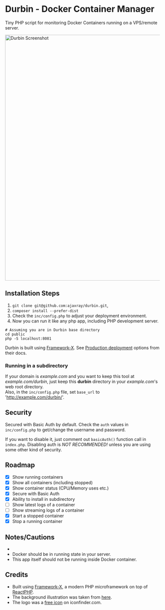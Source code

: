 # Durbin - Docker Container Manager

Tiny PHP script for monitoring Docker Containers running on a VPS/remote server.

<img src="https://github.com/ajaxray/durbin/assets/439612/8725dc33-c19c-4030-a25b-58ee0247f788" width="800" alt="Durbin Screenshot" />


## Installation Steps

1. `git clone git@github.com:ajaxray/durbin.git`, 
2. `composer install --prefer-dist`
3. Check the `inc/config.php` to adjust your deployment environment.
4. Now you can run it like any php app, including PHP development server.
```shell
# Assuming you are in Durbin base directory
cd public
php -S localhost:8081
```
Durbin is built using [Framework-X](https://framework-x.org/). See [Production deployment](https://framework-x.org/docs/best-practices/deployment/) options from their docs. 

### Running in a subdirectory

If your domain is _example.com_ and you want to keep this tool at _example.com/durbin_,
just keep this **durbin** directory in your _example.com_'s web root directory.  
Also, in the `inc/config.php` file, set `base_url` to 'http://example.com/durbin/'.

## Security

Secured with Basic Auth by default.
Check the `auth` values in `inc/config.php` to get/change the username and password.

If you want to disable it, just comment out `basicAuth()` function call in `index.php`.
Disabling auth is _NOT RECOMMENDED!_ unless you are using some other kind of security.

## Roadmap

- [x] Show running containers
- [x] Show all containers (including stopped)
- [x] Show container status (CPU/Memory uses etc.)
- [x] Secure with Basic Auth
- [x] Ability to install in subdirectory
- [ ] Show latest logs of a container
- [ ] Show streaming logs of a container
- [x] Start a stopped container
- [x] Stop a running container

## Notes/Cautions
- 
- Docker should be in running state in your server.
- This app itself should not be running inside Docker container.

## Credits

- Built using [Framework-X](https://framework-x.org/), a modern PHP microframework on top of [ReactPHP](https://reactphp.org/).
- The background illustration was taken from [here](https://www.behance.net/gallery/41119883/Docker-Whale/modules/248250921).
- The logo was a [free icon](https://www.iconfinder.com/icons/7204507/binoculars_find_search_zoom_magnifier_army_military_icon) on iconfinder.com.
